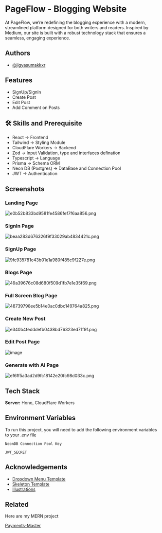 
# PageFlow - Blogging Website

At PageFlow, we’re redefining the blogging experience with a modern, streamlined platform designed for both writers and readers. Inspired by Medium, our site is built with a robust technology stack that ensures a seamless, engaging experience.


## Authors

- [@jigyasumakkxr](https://github.com/jigyasumxkkxr)


## Features

- SignUp/SignIn
- Create Post
- Edit Post
- Add Comment on Posts


## 🛠 Skills and Prerequisite
- React -> Frontend
- Tailwind -> Styling Module
- CloudFlare Workers -> Backend
- Zod -> Input Validation, type and interfaces defination
- Typescript -> Language
- Prisma -> Schema ORM
- Neon DB (Postgres) -> DataBase and Connection Pool
- JWT -> Authentication



## Screenshots

### Landing Page
![e0b52b833bd9581fe4586fef7f6aa856.png](https://imgtr.ee/images/2024/08/12/e0b52b833bd9581fe4586fef7f6aa856.png)

### SignIn Page
![beaa283d676326f9f33029ab4834421c.png](https://imgtr.ee/images/2024/08/12/beaa283d676326f9f33029ab4834421c.png)

### SignUp Page
![9fc935781c43b01e1a980f485c9f227e.png](https://imgtr.ee/images/2024/08/12/9fc935781c43b01e1a980f485c9f227e.png)

### Blogs Page
![49a39676c08d680f509d1fb7e1e35f69.png](https://imgtr.ee/images/2024/08/13/49a39676c08d680f509d1fb7e1e35f69.png)

### Full Screen Blog Page
![48739798ee5b14e0ac0dbc149764a825.png](https://imgtr.ee/images/2024/08/13/48739798ee5b14e0ac0dbc149764a825.png)

### Create New Post
![e340b4fedddefb0438bd76323ed71f9f.png](https://imgtr.ee/images/2024/08/13/e340b4fedddefb0438bd76323ed71f9f.png)

### Edit Post Page
![image](https://github.com/user-attachments/assets/343a2fe4-5ffa-4042-888d-ad9f329a0f8b)

### Generate with Ai Page
![ef6ff5a3ad2d9fc18142e20fc98d033c.png](https://imgtr.ee/images/2024/08/20/ef6ff5a3ad2d9fc18142e20fc98d033c.png)




## Tech Stack


**Server:** Hono, CloudFlare Workers


## Environment Variables

To run this project, you will need to add the following environment variables to your .env file

`NeonDB Connection Pool Key`

`JWT_SECRET`


## Acknowledgements

 - [Dropdown Menu Template](https://nextui.org/docs/components/dropdown)
 - [Skeleton Template](https://nextui.org/docs/components/skeleton)
 - [Illustrations](https://www.figma.com/community/file/962312625136723705)



## Related

Here are my MERN project

[Payments-Master](https://payments-master.vercel.app/)

